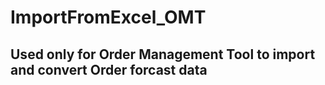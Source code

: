 # ImportFromExcel_OMT

## Used only for Order Management Tool to import and convert Order forcast data
